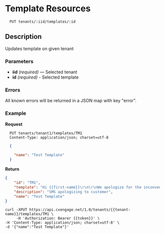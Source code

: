 # Template Resources

```
  PUT tenants/:iid/templates/:id
```

## Description

Updates template on given tenant


### Parameters

- **iid** _(required)_ — Selected tenant
- **id** _(required)_ - Selected template

### Errors

All known errors will be returned in a JSON map with key "error".


### Example


**Request**

```
  PUT tenants/tenant1/templates/TM1
  Content-Type: application/json; charset=utf-8
```

```json
  {
   
    "name": "Test Template"
  }
```

**Return**
```json
{
    "id": "TM1",
    "template": "Hi {{first-name}}\r\n\r\nWe apologize for the inconvenience. Please contact us at {{email-address}} at your earliest convenience.\r\n\r\nThank You\r\n",
    "description": "SMS apologizing to customer",
    "name": "Test Template"
}
```

```
curl -XPUT https://api.cxengage.net/1.0/tenants/{{tenant-name}}/templates/TM1 \
     -H 'Authorization: Bearer {{token}}' \
-H 'Content-Type: application/json; charset=utf-8' \
-d '{"name":"Test Template"}'
```

